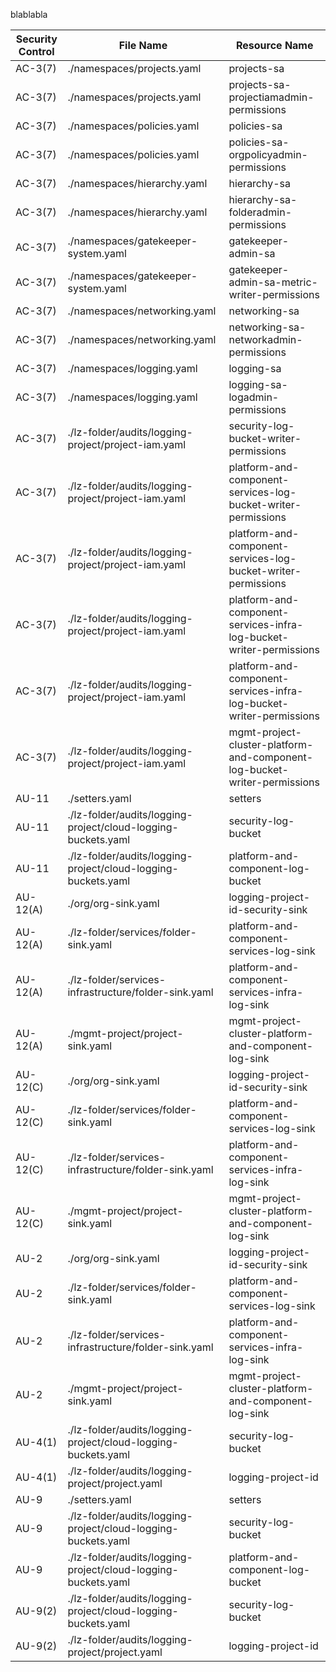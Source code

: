 blablabla
<!-- BEGINNING OF SECURITY CONTROLS LIST -->
| Security Control | File Name | Resource Name |
|-------|-----------|---------------|
| AC-3(7) | ./namespaces/projects.yaml | projects-sa |
| AC-3(7) | ./namespaces/projects.yaml | projects-sa-projectiamadmin-permissions |
| AC-3(7) | ./namespaces/policies.yaml | policies-sa |
| AC-3(7) | ./namespaces/policies.yaml | policies-sa-orgpolicyadmin-permissions |
| AC-3(7) | ./namespaces/hierarchy.yaml | hierarchy-sa |
| AC-3(7) | ./namespaces/hierarchy.yaml | hierarchy-sa-folderadmin-permissions |
| AC-3(7) | ./namespaces/gatekeeper-system.yaml | gatekeeper-admin-sa |
| AC-3(7) | ./namespaces/gatekeeper-system.yaml | gatekeeper-admin-sa-metric-writer-permissions |
| AC-3(7) | ./namespaces/networking.yaml | networking-sa |
| AC-3(7) | ./namespaces/networking.yaml | networking-sa-networkadmin-permissions |
| AC-3(7) | ./namespaces/logging.yaml | logging-sa |
| AC-3(7) | ./namespaces/logging.yaml | logging-sa-logadmin-permissions |
| AC-3(7) | ./lz-folder/audits/logging-project/project-iam.yaml | security-log-bucket-writer-permissions |
| AC-3(7) | ./lz-folder/audits/logging-project/project-iam.yaml | platform-and-component-services-log-bucket-writer-permissions |
| AC-3(7) | ./lz-folder/audits/logging-project/project-iam.yaml | platform-and-component-services-log-bucket-writer-permissions |
| AC-3(7) | ./lz-folder/audits/logging-project/project-iam.yaml | platform-and-component-services-infra-log-bucket-writer-permissions |
| AC-3(7) | ./lz-folder/audits/logging-project/project-iam.yaml | platform-and-component-services-infra-log-bucket-writer-permissions |
| AC-3(7) | ./lz-folder/audits/logging-project/project-iam.yaml | mgmt-project-cluster-platform-and-component-log-bucket-writer-permissions |
| AU-11 | ./setters.yaml | setters |
| AU-11 | ./lz-folder/audits/logging-project/cloud-logging-buckets.yaml | security-log-bucket |
| AU-11 | ./lz-folder/audits/logging-project/cloud-logging-buckets.yaml | platform-and-component-log-bucket |
| AU-12(A) | ./org/org-sink.yaml | logging-project-id-security-sink |
| AU-12(A) | ./lz-folder/services/folder-sink.yaml | platform-and-component-services-log-sink |
| AU-12(A) | ./lz-folder/services-infrastructure/folder-sink.yaml | platform-and-component-services-infra-log-sink |
| AU-12(A) | ./mgmt-project/project-sink.yaml | mgmt-project-cluster-platform-and-component-log-sink |
| AU-12(C) | ./org/org-sink.yaml | logging-project-id-security-sink |
| AU-12(C) | ./lz-folder/services/folder-sink.yaml | platform-and-component-services-log-sink |
| AU-12(C) | ./lz-folder/services-infrastructure/folder-sink.yaml | platform-and-component-services-infra-log-sink |
| AU-12(C) | ./mgmt-project/project-sink.yaml | mgmt-project-cluster-platform-and-component-log-sink |
| AU-2 | ./org/org-sink.yaml | logging-project-id-security-sink |
| AU-2 | ./lz-folder/services/folder-sink.yaml | platform-and-component-services-log-sink |
| AU-2 | ./lz-folder/services-infrastructure/folder-sink.yaml | platform-and-component-services-infra-log-sink |
| AU-2 | ./mgmt-project/project-sink.yaml | mgmt-project-cluster-platform-and-component-log-sink |
| AU-4(1) | ./lz-folder/audits/logging-project/cloud-logging-buckets.yaml | security-log-bucket |
| AU-4(1) | ./lz-folder/audits/logging-project/project.yaml | logging-project-id |
| AU-9 | ./setters.yaml | setters |
| AU-9 | ./lz-folder/audits/logging-project/cloud-logging-buckets.yaml | security-log-bucket |
| AU-9 | ./lz-folder/audits/logging-project/cloud-logging-buckets.yaml | platform-and-component-log-bucket |
| AU-9(2) | ./lz-folder/audits/logging-project/cloud-logging-buckets.yaml | security-log-bucket |
| AU-9(2) | ./lz-folder/audits/logging-project/project.yaml | logging-project-id |

<!-- END OF SECURITY CONTROLS LIST -->
